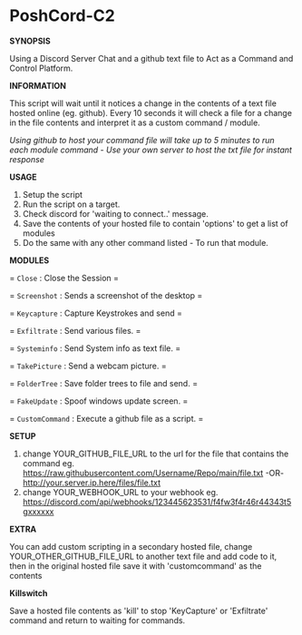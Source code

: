 # PoshCord-C2

**SYNOPSIS**

Using a Discord Server Chat and a github text file to Act as a Command and Control Platform.

**INFORMATION**

This script will wait until it notices a change in the contents of a text file hosted online (eg. github).
Every 10 seconds it will check a file for a change in the file contents and interpret it as a custom command / module.

*Using github to host your command file will take up to 5 minutes to run each module command - Use your own server to host the txt file for instant response* 

**USAGE**

1. Setup the script
2. Run the script on a target.
3. Check discord for 'waiting to connect..' message.
4. Save the contents of your hosted file to contain 'options' to get a list of modules
5. Do the same with any other command listed - To run that module.

**MODULES**

= `Close`  : Close the Session                           =

= `Screenshot`  : Sends a screenshot of the desktop      =

= `Keycapture`   : Capture Keystrokes and send           =

= `Exfiltrate` : Send various files.                     =

= `Systeminfo` : Send System info as text file.          =

= `TakePicture` : Send a webcam picture.                 =

= `FolderTree` : Save folder trees to file and send.     =

= `FakeUpdate` : Spoof windows update screen.            =

= `CustomCommand` : Execute a github file as a script.   =

**SETUP**

1. change YOUR_GITHUB_FILE_URL to the url for the file that contains the command eg. https://raw.githubusercontent.com/Username/Repo/main/file.txt -OR- http://your.server.ip.here/files/file.txt 
2. change YOUR_WEBHOOK_URL to your webhook eg. https://discord.com/api/webhooks/123445623531/f4fw3f4r46r44343t5gxxxxxx

**EXTRA**

You can add custom scripting in a secondary hosted file, change YOUR_OTHER_GITHUB_FILE_URL to another text file and add code to it,
then in the original hosted file save it with 'customcommand' as the contents 

**Killswitch**

Save a hosted file contents as 'kill' to stop 'KeyCapture' or 'Exfiltrate' command and return to waiting for commands.

